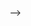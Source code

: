 <!--
 * @Author: Sunist Chan
 * @Date: 2021-03-29 03:45:28
 * @LastEditTime: 2021-03-29 04:00:34
 * @LastEditors: Sunist Chan
 * @Description: 
 * @FilePath: /undefined/Users/sunistchan/Desktop/Projects/2021/2021-LQC-Trainning/README.md
 * <!-- i wanna play arknights -->
-->
